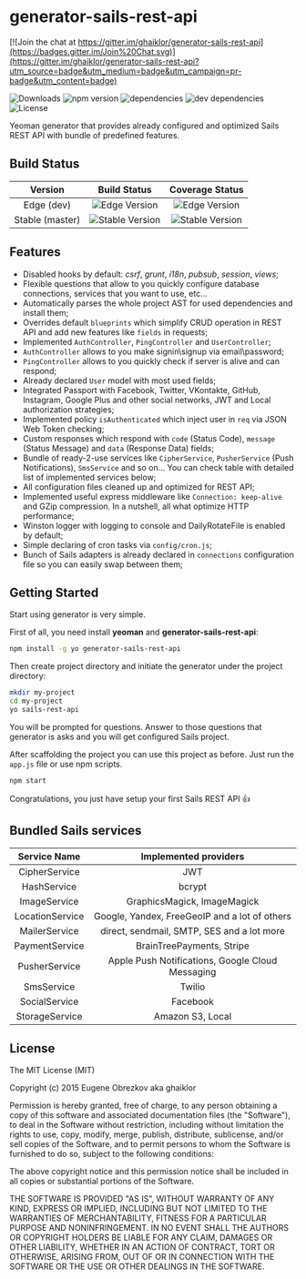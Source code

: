# generator-sails-rest-api

[![Join the chat at https://gitter.im/ghaiklor/generator-sails-rest-api](https://badges.gitter.im/Join%20Chat.svg)](https://gitter.im/ghaiklor/generator-sails-rest-api?utm_source=badge&utm_medium=badge&utm_campaign=pr-badge&utm_content=badge)

![Downloads](https://img.shields.io/npm/dm/generator-sails-rest-api.svg) ![npm version](https://img.shields.io/npm/v/generator-sails-rest-api.svg) ![dependencies](https://img.shields.io/david/ghaiklor/generator-sails-rest-api.svg) ![dev dependencies](https://img.shields.io/david/dev/ghaiklor/generator-sails-rest-api.svg) ![License](https://img.shields.io/npm/l/generator-sails-rest-api.svg)

Yeoman generator that provides already configured and optimized Sails REST API with bundle of predefined features.

## Build Status

| Version          | Build Status                                                                                  | Coverage Status                                                                                  |
|:----------------:|:---------------------------------------------------------------------------------------------:|:------------------------------------------------------------------------------------------------:|
| Edge (dev)       | ![Edge Version](https://img.shields.io/travis/ghaiklor/generator-sails-rest-api/dev.svg)      | ![Edge Version](https://img.shields.io/coveralls/ghaiklor/generator-sails-rest-api/dev.svg)      |
| Stable (master)  | ![Stable Version](https://img.shields.io/travis/ghaiklor/generator-sails-rest-api/master.svg) | ![Stable Version](https://img.shields.io/coveralls/ghaiklor/generator-sails-rest-api/master.svg) |

## Features

- Disabled hooks by default: *csrf*, *grunt*, *i18n*, *pubsub*, *session*, *views*;
- Flexible questions that allow to you quickly configure database connections, services that you want to use, etc...
- Automatically parses the whole project AST for used dependencies and install them;
- Overrides default `blueprints` which simplify CRUD operation in REST API and add new features like `fields` in requests;
- Implemented `AuthController`, `PingController` and `UserController`;
- `AuthController` allows to you make signin\signup via email\password;
- `PingController` allows to you quickly check if server is alive and can respond;
- Already declared `User` model with most used fields;
- Integrated Passport with Facebook, Twitter, VKontakte, GitHub, Instagram, Google Plus and other social networks, JWT and Local authorization strategies;
- Implemented policy `isAuthenticated` which inject user in `req` via JSON Web Token checking;
- Custom responses which respond with `code` (Status Code), `message` (Status Message) and `data` (Response Data) fields;
- Bundle of ready-2-use services like `CipherService`, `PusherService` (Push Notifications), `SmsService` and so on... You can check table with detailed list of implemented services below;
- All configuration files cleaned up and optimized for REST API;
- Implemented useful express middleware like `Connection: keep-alive` and GZip compression. In a nutshell, all what optimize HTTP performance;
- Winston logger with logging to console and DailyRotateFile is enabled by default;
- Simple declaring of cron tasks via `config/cron.js`;
- Bunch of Sails adapters is already declared in `connections` configuration file so you can easily swap between them;

## Getting Started

Start using generator is very simple.

First of all, you need install **yeoman** and **generator-sails-rest-api**:

```bash
npm install -g yo generator-sails-rest-api
```

Then create project directory and initiate the generator under the project directory:

```bash
mkdir my-project
cd my-project
yo sails-rest-api
```

You will be prompted for questions. Answer to those questions that generator is asks and you will get configured Sails project.

After scaffolding the project you can use this project as before. Just run the `app.js` file or use npm scripts.

```bash
npm start
```

Congratulations, you just have setup your first Sails REST API :+1:

## Bundled Sails services

|  Service Name  |               Implemented providers              |
|:--------------:|:------------------------------------------------:|
| CipherService   | JWT                                              |
| HashService     | bcrypt                                           |
| ImageService    | GraphicsMagick, ImageMagick                      |
| LocationService | Google, Yandex, FreeGeoIP and a lot of others    |
| MailerService   | direct, sendmail, SMTP, SES and a lot more       |
| PaymentService  | BrainTreePayments, Stripe                        |
| PusherService   | Apple Push Notifications, Google Cloud Messaging |
| SmsService      | Twilio                                           |
| SocialService   | Facebook                                         |
| StorageService  | Amazon S3, Local                                 |

## License

The MIT License (MIT)

Copyright (c) 2015 Eugene Obrezkov aka ghaiklor

Permission is hereby granted, free of charge, to any person obtaining a copy
of this software and associated documentation files (the "Software"), to deal
in the Software without restriction, including without limitation the rights
to use, copy, modify, merge, publish, distribute, sublicense, and/or sell
copies of the Software, and to permit persons to whom the Software is
furnished to do so, subject to the following conditions:

The above copyright notice and this permission notice shall be included in all
copies or substantial portions of the Software.

THE SOFTWARE IS PROVIDED "AS IS", WITHOUT WARRANTY OF ANY KIND, EXPRESS OR
IMPLIED, INCLUDING BUT NOT LIMITED TO THE WARRANTIES OF MERCHANTABILITY,
FITNESS FOR A PARTICULAR PURPOSE AND NONINFRINGEMENT. IN NO EVENT SHALL THE
AUTHORS OR COPYRIGHT HOLDERS BE LIABLE FOR ANY CLAIM, DAMAGES OR OTHER
LIABILITY, WHETHER IN AN ACTION OF CONTRACT, TORT OR OTHERWISE, ARISING FROM,
OUT OF OR IN CONNECTION WITH THE SOFTWARE OR THE USE OR OTHER DEALINGS IN THE
SOFTWARE.
